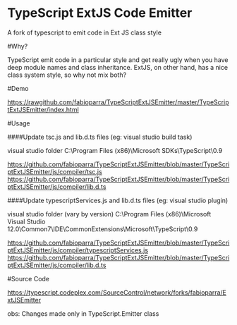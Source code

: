 TypeScript ExtJS Code Emitter
======================

A fork of typescript to emit code in Ext JS class style

#Why?

TypeScript emit code in a particular style and get really ugly when you have deep module names and class inheritance.
ExtJS, on other hand, has a nice class system style, so why not mix both?


#Demo

https://rawgithub.com/fabioparra/TypeScriptExtJSEmitter/master/TypeScriptExtJSEmitter/index.html

#Usage

####Update tsc.js and lib.d.ts files (eg: visual studio build task)

visual studio folder C:\Program Files (x86)\Microsoft SDKs\TypeScript\0.9

https://github.com/fabioparra/TypeScriptExtJSEmitter/blob/master/TypeScriptExtJSEmitter/js/compiler/tsc.js
https://github.com/fabioparra/TypeScriptExtJSEmitter/blob/master/TypeScriptExtJSEmitter/js/compiler/lib.d.ts


####Update typescriptServices.js and lib.d.ts files (eg: visual studio plugin)


visual studio folder (vary by version) C:\Program Files (x86)\Microsoft Visual Studio 12.0\Common7\IDE\CommonExtensions\Microsoft\TypeScript\0.9

https://github.com/fabioparra/TypeScriptExtJSEmitter/blob/master/TypeScriptExtJSEmitter/js/compiler/typescriptServices.js
https://github.com/fabioparra/TypeScriptExtJSEmitter/blob/master/TypeScriptExtJSEmitter/js/compiler/lib.d.ts

#Source Code

https://typescript.codeplex.com/SourceControl/network/forks/fabioparra/ExtJSEmitter

obs: Changes made only in TypeScript.Emitter class
